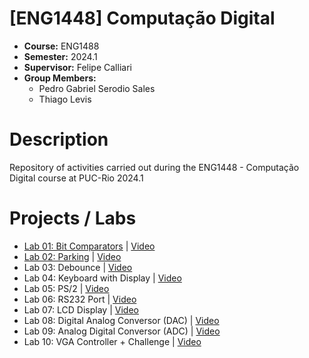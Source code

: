 # [ENG1448] Computação Digital
* **Course:** ENG1488
* **Semester:** 2024.1
* **Supervisor:** Felipe Calliari
* **Group Members:**
  * Pedro Gabriel Serodio Sales
  * Thiago Levis

# Description
Repository of activities carried out during the ENG1448 - Computação Digital course at PUC-Rio 2024.1
# Projects / Labs
* [Lab 01: Bit Comparators](https://github.com/salespedrogabriel/ENG1448-Computacao-Digital/tree/main/%5BLAB1%5D%20Bit%20Comparators) | [Video](https://youtu.be/dqNgnGApL44)
* [Lab 02: Parking](https://github.com/salespedrogabriel/ENG1448-Computacao-Digital/tree/main/%5BLAB2%5D%20Parking) | [Video](https://youtu.be/nQwSoyd2ZPo)
* Lab 03: Debounce | [Video](https://youtu.be/_fq4-pWdJOE)
* Lab 04: Keyboard with Display | [Video](https://youtu.be/q7-MuYPTSPE)
* Lab 05: PS/2 | [Video](https://youtu.be/01Pjgqwuxw8)
* Lab 06: RS232 Port | [Video](https://youtu.be/AQ6e85-leQU)
* Lab 07: LCD Display | [Video](https://youtu.be/IGZjS7nm0OY)
* Lab 08: Digital Analog Conversor (DAC) | [Video](https://youtu.be/RFlqgY6eJ8U)
* Lab 09: Analog Digital Conversor (ADC) | [Video](https://youtu.be/rvBktFWEhNU)
* Lab 10: VGA Controller + Challenge | [Video](https://youtu.be/1IOO9ujYo5g)




